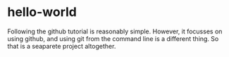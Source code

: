 # hello-world
Following the github tutorial is reasonably simple.
However, it focusses on using github, and using git from the 
command line is a different thing. So that is a seaparete
project altogether.
